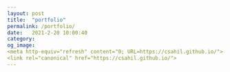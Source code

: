 ```yaml
---
layout: post
title:  "portfolio"
permalink: /portfolio/
date:   2021-2-20 10:00:40
category: 
og_image:
<meta http-equiv="refresh" content="0; URL=https://csahil.github.io/">
<link rel="canonical" href="https://csahil.github.io/">
---
```



